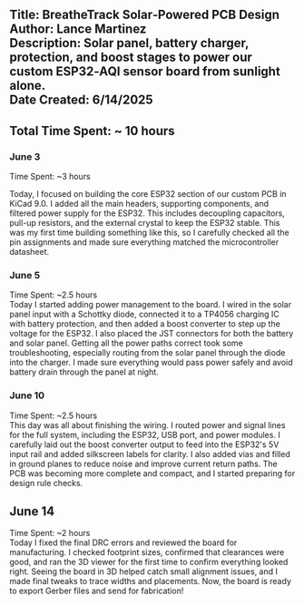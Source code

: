 Title: BreatheTrack Solar‑Powered PCB Design                                
Author: Lance Martinez                          
Description: Solar panel, battery charger, protection, and boost stages to power our custom ESP32‑AQI sensor board from sunlight alone.                              
Date Created: 6/14/2025
---

## Total Time Spent: ~ 10 hours   

### June 3
Time Spent: ~3 hours  

Today, I focused on building the core ESP32 section of our custom PCB in KiCad 9.0. I added all the main headers, supporting components, and filtered power supply for the ESP32. This includes decoupling capacitors, pull-up resistors, and the external crystal to keep the ESP32 stable. This was my first time building something like this, so I carefully checked all the pin assignments and made sure everything matched the microcontroller datasheet.




### June 5
Time Spent: ~2.5 hours  
Today I started adding power management to the board. I wired in the solar panel input with a Schottky diode, connected it to a TP4056 charging IC with battery protection, and then added a boost converter to step up the voltage for the ESP32. I also placed the JST connectors for both the battery and solar panel. Getting all the power paths correct took some troubleshooting, especially routing from the solar panel through the diode into the charger. I made sure everything would pass power safely and avoid battery drain through the panel at night.





### June 10
Time Spent: ~2.5 hours  
This day was all about finishing the wiring. I routed power and signal lines for the full system, including the ESP32, USB port, and power modules. I carefully laid out the boost converter output to feed into the ESP32's 5V input rail and added silkscreen labels for clarity. I also added vias and filled in ground planes to reduce noise and improve current return paths. The PCB was becoming more complete and compact, and I started preparing for design rule checks.





## June 14
Time Spent: ~2 hours  
Today I fixed the final DRC errors and reviewed the board for manufacturing. I checked footprint sizes, confirmed that clearances were good, and ran the 3D viewer for the first time to confirm everything looked right. Seeing the board in 3D helped catch small alignment issues, and I made final tweaks to trace widths and placements. Now, the board is ready to export Gerber files and send for fabrication!


